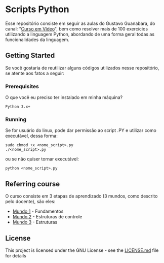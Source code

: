 # Scripts Python

Esse repositório consiste em seguir as aulas do Gustavo Guanabara, do canal: "[Curso em Vídeo](https://www.youtube.com/user/cursosemvideo)", bem como resolver mais de 100 exercícios utilizando a linguagem Python, abordando de uma forma geral todas as funcionalidades da linguagem.

## Getting Started

Se você gostaria de reutilizar alguns códigos utilizados nesse repositório, se atente aos fatos a seguir: 

### Prerequisites

O que você eu preciso ter instalado em minha máquina?

```
Python 3.x+
```

### Running

Se for usuário do linux, pode dar permissão ao script .PY e utilizar como executável, dessa forma:

```
sudo chmod +x <nome_script>.py
./<nome_script>.py
```

ou se não quiser tornar executável:

```
python <nome_script>.py
```

## Referring course

O curso consiste em 3 etapas de aprendizado (3 mundos, como descrito pelo docente), são eles:

* [Mundo 1](https://www.youtube.com/watch?v=S9uPNppGsGo&list=PLHz_AreHm4dlKP6QQCekuIPky1CiwmdI6) - Fundamentos
* [Mundo 2](https://www.youtube.com/watch?v=nJkVHusJp6E&list=PLHz_AreHm4dk_nZHmxxf_J0WRAqy5Czye) - Estruturas de controle
* [Mundo 3](https://www.youtube.com/watch?v=0LB3FSfjvao&list=PLHz_AreHm4dksnH2jVTIVNviIMBVYyFnH) - Estruturas

## License

This project is licensed under the GNU License - see the [LICENSE.md](LICENSE.md) file for details